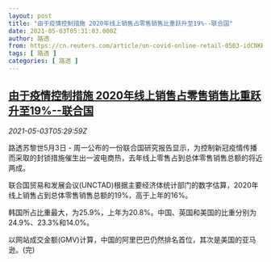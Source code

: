 ```yaml
---
layout: post
title: "由于疫情控制措施 2020年线上销售占零售销售比重跃升至19%--联合国"
date: 2021-05-03T05:31:03.000Z
author: 路透
from: https://cn.reuters.com/article/un-covid-online-retail-0503-idCNKBS2CK088
tags: [ 路透 ]
categories: [ 路透 ]
---
```

<!--1620019863000-->
[由于疫情控制措施 2020年线上销售占零售销售比重跃升至19%--联合国](https://cn.reuters.com/article/un-covid-online-retail-0503-idCNKBS2CK088)
------

<div>
<div><i>2021-05-03T05:29:59Z</i></div><p>路透苏黎世5月3日 - 周一公布的一份联合国研究报告显示，为控制新冠疫情传播而采取的封锁措施催生出一波电商热，去年线上零售占到总体零售销售总额的将近两成。</p><p>联合国贸易和发展会议(UNCTAD)根据主要经济体统计部门的数字估算，2020年线上销售占到总体零售销售总额的19%，高于上年的16%。</p><p>韩国所占比重最大，为25.9%，上年为20.8%。中国、英国和美国的比重分别为24.9%、23.3%和14.0%。</p><p>以网站成交金额(GMV)计算，中国的阿里巴巴仍然排名首位，其次是美国的亚马逊。(完)</p>
</div>
